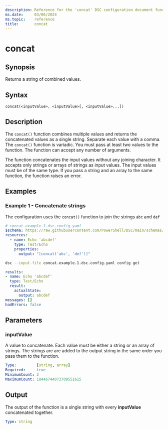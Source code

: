 ```yaml
---
description: Reference for the 'concat' DSC configuration document function
ms.date:     03/06/2024
ms.topic:    reference
title:       concat
---
```


# concat

## Synopsis

Returns a string of combined values.

## Syntax

```Syntax
concat(<inputValue>, <inputValue>[, <inputValue>...])
```

## Description

The `concat()` function combines multiple values and returns the concatenated values as a single
string. Separate each value with a comma. The `concat()` function is variadic. You must pass at
least two values to the function. The function can accept any number of arguments.

The function concatenates the input values without any joining character. It accepts only strings
or arrays of strings as input values. The input values must be of the same type. If you pass a
string and an array to the same function, the function raises an error.

## Examples

### Example 1 - Concatenate strings

The configuration uses the `concat()` function to join the strings `abc` and `def`

```yaml
# concat.example.1.dsc.config.yaml
$schema: https://raw.githubusercontent.com/PowerShell/DSC/main/schemas/2023/10/config/document.json
resources:
  - name: Echo 'abcdef'
    type: Test/Echo
    properties:
      output: "[concat('abc', 'def')]"
```

```bash
dsc --input-file concat.example.1.dsc.config.yaml config get
```

```yaml
results:
- name: Echo 'abcdef'
  type: Test/Echo
  result:
    actualState:
      output: abcdef
messages: []
hadErrors: false
```

## Parameters

### inputValue

A value to concatenate. Each value must be either a string or an array of strings. The strings are
are added to the output string in the same order you pass them to the function.

```yaml
Type:         [string, array]
Required:     true
MinimumCount: 2
MaximumCount: 18446744073709551615
```

## Output

The output of the function is a single string with every **inputValue** concatenated together.

```yaml
Type: string
```

<!-- Link reference definitions -->
